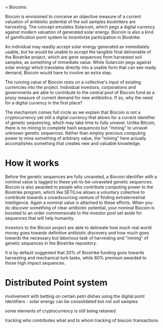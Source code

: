 = Biocoins

Biocoin is envisioned to conceive an objective measure of a current valuation of antibiotic potential of the soil samples biostrikers are harvesting. The concept emulates Solarcoin, which pegs a digital currency against modern valuation of generated solar energy. Biocoin is also a kind of gamification point system to incentivize participation in Biostrike.

An individual may readily accept solar energy generated as immediately usable, but he would be unable to accept the tangible final deliverable of the Biostrike project, which are gene sequences from harvested soil samples, as something of immediate value. While Solarcoin pegs against solar energy which translates directly into a usable form that can see ready demand, Biocoin would have to involve an extra step.

The running value of Biocoin rests on a collective's input of existing currencies into the project. Individual investors, corporations and governments are able to contribute to the central pool of Biocoin fund as a proxy measure of current demand for new antibiotics. If so, why the need for a digital currency in the first place?

The mechanism comes full circle as we explain that Biocoin is not a cryptocurrency yet still a digital currency that allows for a current identifier of genetic sequencing, which may take time to fully unravel. Unlike Bitcoin, there is no mining to complete hash sequences but "mining" to unravel unknown genetic sequences. Rather than employ precious computing power to mine something of arbitrary value, the "mining" here actually accomplishes something that creates new and valuable knowledge.

# How it works

Before the genetic sequences are fully unraveled, a Biocoin identifier with a nominal value is tagged to these yet-to-be-unraveled genetic sequences. Biocoin is also awarded to people who contribute computing power to the Biostrike program, which like SETILive allows a voluntary collective to contribute towards a crowdsourcing venture of finding extraterrestrial intelligence. Again a nominal value is attached to these efforts. When you do discover something of clear antibiotic potential, your nominal Biocoin is boosted to an order commensurate to the investor pool set aside for sequences that will help humanity.

Investors to the Bitcoin project are able to delineate how much real world money goes towards definitive antibiotic discovery and how much goes towards the necessary but laborious task of harvesting and "mining" of genetic sequences in the Biostrike repository.

It is by default suggested that 20% of Biostrike funding goes towards harvesting and mechanical turk tasks, while 80% premium awarded to those high impact sequences.

# Distributed Point system

involvement with betting on certain petri dishes using the digital point identifiers - solar energy can be consolidated but not soil samples

some elements of cryptocurrency is still being retained

tracking who contributes what and to whom
tracking of biocoin transactions
